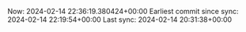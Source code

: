 Now: 2024-02-14 22:36:19.380424+00:00 Earliest commit since sync: 2024-02-14 22:19:54+00:00 Last sync: 2024-02-14 20:31:38+00:00
